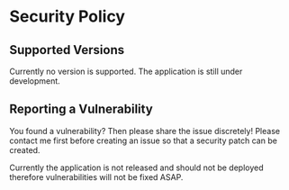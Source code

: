 # Security Policy

## Supported Versions

Currently no version is supported. The application is still under development.

## Reporting a Vulnerability

You found a vulnerability? Then please share the issue discretely!
Please contact me first before creating an issue so that a security patch can be created.

Currently the application is not released and should not be deployed therefore vulnerabilities will not be fixed ASAP.
